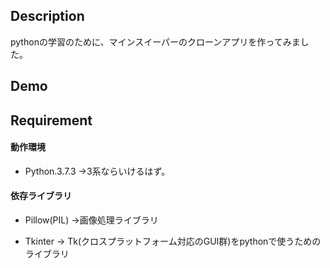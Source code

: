 ## Description

pythonの学習のために、マインスイーパーのクローンアプリを作ってみました。



## Demo






## Requirement

#### 動作環境

- Python.3.7.3
  →3系ならいけるはず。

#### 依存ライブラリ

- Pillow(PIL)
  →画像処理ライブラリ

- Tkinter
  → Tk(クロスプラットフォーム対応のGUI群)をpythonで使うためのライブラリ
